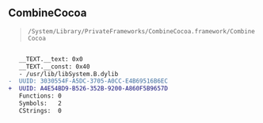 ## CombineCocoa

> `/System/Library/PrivateFrameworks/CombineCocoa.framework/CombineCocoa`

```diff

   __TEXT.__text: 0x0
   __TEXT.__const: 0x40
   - /usr/lib/libSystem.B.dylib
-  UUID: 3030554F-A5DC-3705-A0CC-E4B69516B6EC
+  UUID: A4E54BD9-B526-352B-9200-A860F5B9657D
   Functions: 0
   Symbols:   2
   CStrings:  0

```
